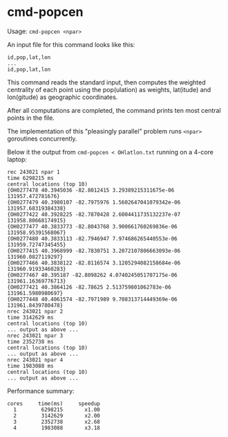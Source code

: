 cmd-popcen
==========

Usage: `cmd-popcen <npar>`

An input file for this command looks like this:

	id,pop,lat,lon
	...
	id,pop,lat,lon

This command reads the standard input, then computes the weighted centrality of each point
using the pop(ulation) as weights, lat(itude) and lon(gitude) as geographic coordinates.

After all computations are completed, the command prints ten most central points in the file.

The implementation of this "pleasingly parallel" problem runs `<npar>` goroutines concurrently.

Below it the output from `cmd-popcen < OHlatlon.txt` running on a 4-core laptop:

	rec 243021 npar 1
	time 6298215 ms
	central locations (top 10) 
	{OH0277478 40.3945036 -82.8012415 3.29389215311675e-06 131957.472781676}
	{OH0277479 40.3980107 -82.7975976 1.5602647041079342e-06 131957.68319384338}
	{OH0277422 40.3928225 -82.7870428 2.6004411735132237e-07 131958.80668174915}
	{OH0277477 40.3833773 -82.8043768 3.900661760269836e-06 131958.95391568067}
	{OH0277480 40.3833113 -82.7946947 7.974686265440553e-06 131959.72747345455}
	{OH0277415 40.3968999 -82.7830751 3.2072107806663093e-06 131960.0827119297}
	{OH0277466 40.3838122 -82.8116574 3.1205294082158684e-06 131960.91933460283}
	{OH0277467 40.395187 -82.8098262 4.0740245051707175e-06 131961.16369776713}
	{OH0277421 40.3864126 -82.78625 2.513759801062783e-06 131961.5980980697}
	{OH0277448 40.4061574 -82.7971989 9.708313714449369e-06 131961.8439780478}
	nrec 243021 npar 2
	time 3142629 ms
	central locations (top 10) 
	... output as above ...
	nrec 243021 npar 3
	time 2352738 ms
	central locations (top 10) 
	... output as above ...
	nrec 243021 npar 4
	time 1983088 ms
	central locations (top 10) 
	... output as above ...

Performance summary:

	cores     time(ms)     speedup
	  1        6298215       x1.00
	  2        3142629       x2.00
	  3        2352738       x2.68
	  4        1983088       x3.18
